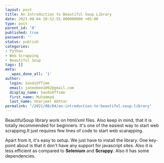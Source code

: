 ```yaml
---
layout: post
title: An Introduction to Beautiful Soup Library
date: 2021-08-04 20:52:55.000000000 +05:00
type: post
parent_id: '0'
published: true
password: ''
status: publish
categories:
- Python
- Web Scrapping
- Beautiful Soup
tags: []
meta:
  _wpas_done_all: '1'
author:
  login: SandsOfTime
  email: janeebee1092@gmail.com
  display_name: SandsOfTime
  first_name: Muhammad
  last_name: Sharjeel Akhtar
permalink: "/2021/08/04/an-introduction-to-beautiful-soup-library"
---
```

BeautifulSoup library work on html/xml files. Also keep in mind, that it is totally recommended for beginners. It's one of the easiest way to start web scrapping.It just requires few lines of code to start web scarapping.

Apart from it, it's easy to setup. We just have to install the library. One key-point about is that it don't have any support for javascript sites. Also it is less efficient as compared to **Selenium** and **Scrappy**. Also it has some dependencies.
